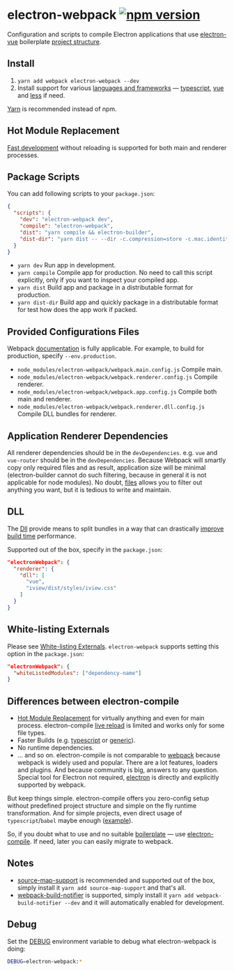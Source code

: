 # electron-webpack [![npm version](https://img.shields.io/npm/v/electron-webpack.svg)](https://npmjs.org/package/electron-webpack)

Configuration and scripts to compile Electron applications that use [electron-vue](https://github.com/SimulatedGREG/electron-vue) boilerplate [project structure](https://simulatedgreg.gitbooks.io/electron-vue/content/en/project_structure.html).

## Install

1. `yarn add webpack electron-webpack --dev`
2. Install support for various [languages and frameworks](https://github.com/electron-userland/electron-webpack/wiki/Languages-and-Frameworks) —
[typescript](https://github.com/electron-userland/electron-webpack/wiki/Languages-and-Frameworks#typescript),
[vue](https://github.com/electron-userland/electron-webpack/wiki/Languages-and-Frameworks#vue) and
[less](https://github.com/electron-userland/electron-webpack/wiki/Languages-and-Frameworks#less) if need.

[Yarn](http://yarnpkg.com/) is recommended instead of npm.

## Hot Module Replacement

[Fast development](https://github.com/electron-userland/electron-webpack/wiki/HMR) without reloading is supported for both main and renderer processes.

## Package Scripts

You can add following scripts to your `package.json`:

```json
{
  "scripts": {
    "dev": "electron-webpack dev",
    "compile": "electron-webpack",
    "dist": "yarn compile && electron-builder",
    "dist-dir": "yarn dist -- --dir -c.compression=store -c.mac.identity=null"
  }
}
```

* `yarn dev` Run app in development.
* `yarn compile` Compile app for production. No need to call this script explicitly, only if you want to inspect your compiled app.
* `yarn dist` Build app and package in a distributable format for production.
* `yarn dist-dir` Build app and quickly package in a distributable format for test how does the app work if packed.

## Provided Configurations Files

Webpack [documentation](https://webpack.js.org/api/cli/) is fully applicable. For example, to build for production, specify `--env.production`.

* `node_modules/electron-webpack/webpack.main.config.js` Compile main.
* `node_modules/electron-webpack/webpack.renderer.config.js` Compile renderer.
* `node_modules/electron-webpack/webpack.app.config.js` Compile both main and renderer.
* `node_modules/electron-webpack/webpack.renderer.dll.config.js` Compile DLL bundles for renderer.

## Application Renderer Dependencies

All renderer dependencies should be in the `devDependencies`. e.g. `vue` and `vue-router` should be in the `devDependencies`.
Because Webpack will smartly copy only required files and as result, application size will be minimal
(electron-builder cannot do such filtering, because in general it is not applicable for node modules).
No doubt, [files](https://github.com/electron-userland/electron-builder/wiki/Options#Config-files) allows you to filter out anything you want, but it is tedious to write and maintain.

## DLL

The [Dll](https://webpack.js.org/plugins/dll-plugin/) provide means to split bundles in a way that can drastically [improve build time](https://robertknight.github.io/posts/webpack-dll-plugins/) performance.

Supported out of the box, specify in the `package.json`:
```json
"electronWebpack": {
  "renderer": {
    "dll": [
      "vue",
      "iview/dist/styles/iview.css"
    ]
  }
}
```

## White-listing Externals

Please see [White-listing Externals](https://simulatedgreg.gitbooks.io/electron-vue/content/en/webpack-configurations.html#white-listing-externals).
`electron-webpack` supports setting this option in the `package.json`:
```json
"electronWebpack": {
  "whiteListedModules": ["dependency-name"]
} 
```

## Differences between electron-compile

* [Hot Module Replacement](https://webpack.js.org/concepts/hot-module-replacement/) for virtually anything and even for main process. electron-compile [live reload](https://github.com/electron/electron-compile#live-reload--hot-module-reloading) is limited and works only for some file types.
* Faster Builds (e.g. [typescript](https://github.com/TypeStrong/ts-loader#faster-builds) or [generic](https://github.com/amireh/happypack)).
* No runtime dependencies.
* ... and so on. electron-compile is not comparable to [webpack](https://webpack.js.org) because webpack is widely used and popular. There are a lot features, loaders and plugins. And because community is big, answers to any question. Special tool for Electron not required, [electron](https://webpack.js.org/configuration/target/#string) is directly and explicitly supported by webpack.

But keep things simple. electron-compile offers you zero-config setup without predefined project structure and simple on the fly runtime transformation. And for simple projects, even direct usage of `typescript`/`babel` maybe enough ([example](https://github.com/develar/onshape-desktop-shell)).

So, if you doubt what to use and no suitable [boilerplate](https://github.com/electron-userland/electron-builder#boilerplates) — use [electron-compile](https://github.com/electron/electron-compile#electron-compile).
If need, later you can easily migrate to webpack.

## Notes
* [source-map-support](https://github.com/evanw/node-source-map-support) is recommended and supported out of the box, simply install it `yarn add source-map-support` and that's all.
* [webpack-build-notifier](https://github.com/RoccoC/webpack-build-notifier) is supported, simply install it `yarn add webpack-build-notifier --dev` and it will automatically enabled for development.

## Debug

Set the [DEBUG](https://github.com/visionmedia/debug#windows-note) environment variable to debug what electron-webpack is doing:
```bash
DEBUG=electron-webpack:*
```